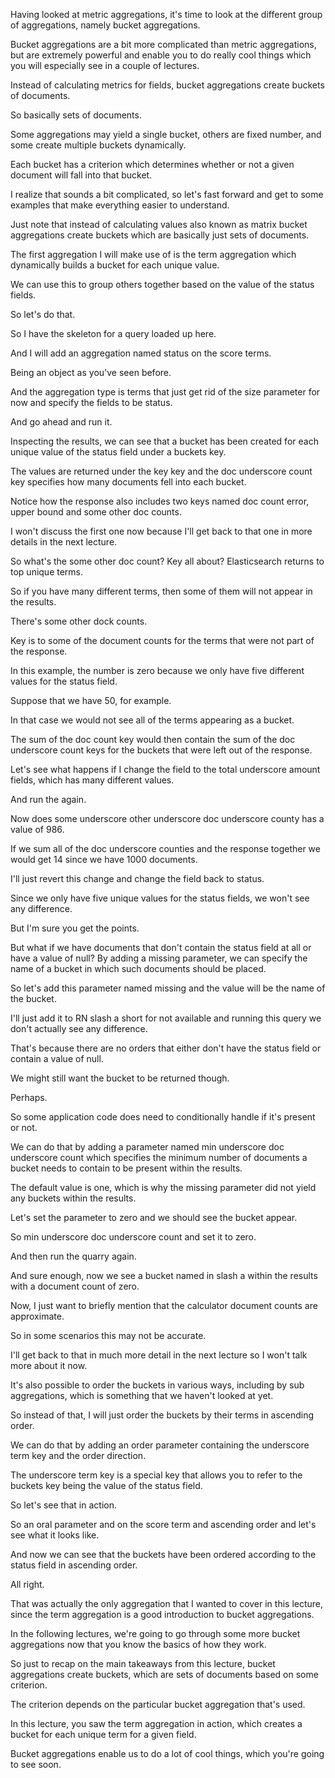 Having looked at metric aggregations, it's time to look at the different group of aggregations, namely bucket aggregations.

Bucket aggregations are a bit more complicated than metric aggregations, but are extremely powerful and enable you to do really cool things which you will especially see in a couple of lectures.

Instead of calculating metrics for fields, bucket aggregations create buckets of documents.

So basically sets of documents.

Some aggregations may yield a single bucket, others are fixed number, and some create multiple buckets dynamically.

Each bucket has a criterion which determines whether or not a given document will fall into that bucket.

I realize that sounds a bit complicated, so let's fast forward and get to some examples that make everything easier to understand.

Just note that instead of calculating values also known as matrix bucket aggregations create buckets which are basically just sets of documents.

The first aggregation I will make use of is the term aggregation which dynamically builds a bucket for each unique value.

We can use this to group others together based on the value of the status fields.

So let's do that.

So I have the skeleton for a query loaded up here.

And I will add an aggregation named status on the score terms.

Being an object as you've seen before.

And the aggregation type is terms that just get rid of the size parameter for now and specify the fields to be status.

And go ahead and run it.

Inspecting the results, we can see that a bucket has been created for each unique value of the status field under a buckets key.

The values are returned under the key key and the doc underscore count key specifies how many documents fell into each bucket.

Notice how the response also includes two keys named doc count error, upper bound and some other doc counts.

I won't discuss the first one now because I'll get back to that one in more details in the next lecture.

So what's the some other doc count? Key all about? Elasticsearch returns to top unique terms.

So if you have many different terms, then some of them will not appear in the results.

There's some other dock counts.

Key is to some of the document counts for the terms that were not part of the response.

In this example, the number is zero because we only have five different values for the status field.

Suppose that we have 50, for example.

In that case we would not see all of the terms appearing as a bucket.

The sum of the doc count key would then contain the sum of the doc underscore count keys for the buckets that were left out of the response.

Let's see what happens if I change the field to the total underscore amount fields, which has many different values.

And run the again.

Now does some underscore other underscore doc underscore county has a value of 986.

If we sum all of the doc underscore counties and the response together we would get 14 since we have 1000 documents.

I'll just revert this change and change the field back to status.

Since we only have five unique values for the status fields, we won't see any difference.

But I'm sure you get the points.

But what if we have documents that don't contain the status field at all or have a value of null? By adding a missing parameter, we can specify the name of a bucket in which such documents should be placed.

So let's add this parameter named missing and the value will be the name of the bucket.

I'll just add it to RN slash a short for not available and running this query we don't actually see any difference.

That's because there are no orders that either don't have the status field or contain a value of null.

We might still want the bucket to be returned though.

Perhaps.

So some application code does need to conditionally handle if it's present or not.

We can do that by adding a parameter named min underscore doc underscore count which specifies the minimum number of documents a bucket needs to contain to be present within the results.

The default value is one, which is why the missing parameter did not yield any buckets within the results.

Let's set the parameter to zero and we should see the bucket appear.

So min underscore doc underscore count and set it to zero.

And then run the quarry again.

And sure enough, now we see a bucket named in slash a within the results with a document count of zero.

Now, I just want to briefly mention that the calculator document counts are approximate.

So in some scenarios this may not be accurate.

I'll get back to that in much more detail in the next lecture so I won't talk more about it now.

It's also possible to order the buckets in various ways, including by sub aggregations, which is something that we haven't looked at yet.

So instead of that, I will just order the buckets by their terms in ascending order.

We can do that by adding an order parameter containing the underscore term key and the order direction.

The underscore term key is a special key that allows you to refer to the buckets key being the value of the status field.

So let's see that in action.

So an oral parameter and on the score term and ascending order and let's see what it looks like.

And now we can see that the buckets have been ordered according to the status field in ascending order.

All right.

That was actually the only aggregation that I wanted to cover in this lecture, since the term aggregation is a good introduction to bucket aggregations.

In the following lectures, we're going to go through some more bucket aggregations now that you know the basics of how they work.

So just to recap on the main takeaways from this lecture, bucket aggregations create buckets, which are sets of documents based on some criterion.

The criterion depends on the particular bucket aggregation that's used.

In this lecture, you saw the term aggregation in action, which creates a bucket for each unique term for a given field.

Bucket aggregations enable us to do a lot of cool things, which you're going to see soon.

